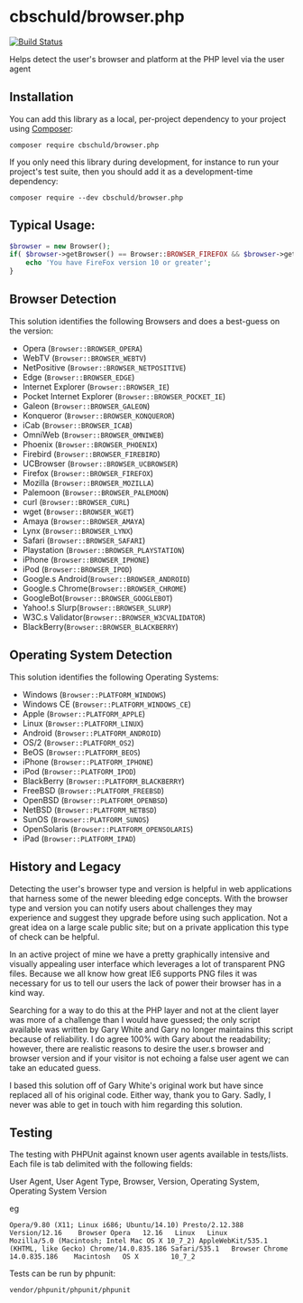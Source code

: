 # cbschuld/browser.php

[![Build Status](https://travis-ci.org/cbschuld/Browser.php.png?branch=master)](https://travis-ci.org/cbschuld/Browser.php)

Helps detect the user's browser and platform at the PHP level via the user agent


## Installation

You can add this library as a local, per-project dependency to your project using [Composer](https://getcomposer.org/):

    composer require cbschuld/browser.php

If you only need this library during development, for instance to run your project's test suite, then you should add it as a development-time dependency:

    composer require --dev cbschuld/browser.php


## Typical Usage:

```php
$browser = new Browser();
if( $browser->getBrowser() == Browser::BROWSER_FIREFOX && $browser->getVersion() >=10 ) {
	echo 'You have FireFox version 10 or greater';
}
```

## Browser Detection

This solution identifies the following Browsers and does a best-guess on the version:

* Opera (`Browser::BROWSER_OPERA`)
* WebTV (`Browser::BROWSER_WEBTV`)
* NetPositive (`Browser::BROWSER_NETPOSITIVE`)
* Edge (`Browser::BROWSER_EDGE`)
* Internet Explorer (`Browser::BROWSER_IE`)
* Pocket Internet Explorer (`Browser::BROWSER_POCKET_IE`)
* Galeon (`Browser::BROWSER_GALEON`)
* Konqueror (`Browser::BROWSER_KONQUEROR`)
* iCab (`Browser::BROWSER_ICAB`)
* OmniWeb (`Browser::BROWSER_OMNIWEB`)
* Phoenix (`Browser::BROWSER_PHOENIX`)
* Firebird (`Browser::BROWSER_FIREBIRD`)
* UCBrowser (`Browser::BROWSER_UCBROWSER`)
* Firefox (`Browser::BROWSER_FIREFOX`)
* Mozilla (`Browser::BROWSER_MOZILLA`)
* Palemoon (`Browser::BROWSER_PALEMOON`)
* curl (`Browser::BROWSER_CURL`)
* wget (`Browser::BROWSER_WGET`)
* Amaya (`Browser::BROWSER_AMAYA`)
* Lynx (`Browser::BROWSER_LYNX`)
* Safari (`Browser::BROWSER_SAFARI`)
* Playstation (`Browser::BROWSER_PLAYSTATION`)
* iPhone (`Browser::BROWSER_IPHONE`)
* iPod (`Browser::BROWSER_IPOD`)
* Google.s Android(`Browser::BROWSER_ANDROID`)
* Google.s Chrome(`Browser::BROWSER_CHROME`)
* GoogleBot(`Browser::BROWSER_GOOGLEBOT`)
* Yahoo!.s Slurp(`Browser::BROWSER_SLURP`)
* W3C.s Validator(`Browser::BROWSER_W3CVALIDATOR`)
* BlackBerry(`Browser::BROWSER_BLACKBERRY`)

## Operating System Detection

This solution identifies the following Operating Systems:

* Windows (`Browser::PLATFORM_WINDOWS`)
* Windows CE (`Browser::PLATFORM_WINDOWS_CE`)
* Apple (`Browser::PLATFORM_APPLE`)
* Linux (`Browser::PLATFORM_LINUX`)
* Android (`Browser::PLATFORM_ANDROID`)
* OS/2 (`Browser::PLATFORM_OS2`)
* BeOS (`Browser::PLATFORM_BEOS`)
* iPhone (`Browser::PLATFORM_IPHONE`)
* iPod (`Browser::PLATFORM_IPOD`)
* BlackBerry (`Browser::PLATFORM_BLACKBERRY`)
* FreeBSD (`Browser::PLATFORM_FREEBSD`)
* OpenBSD (`Browser::PLATFORM_OPENBSD`)
* NetBSD (`Browser::PLATFORM_NETBSD`)
* SunOS (`Browser::PLATFORM_SUNOS`)
* OpenSolaris (`Browser::PLATFORM_OPENSOLARIS`)
* iPad (`Browser::PLATFORM_IPAD`)

## History and Legacy

Detecting the user's browser type and version is helpful in web applications that harness some of the newer bleeding edge concepts. With the browser type and version you can notify users about challenges they may experience and suggest they upgrade before using such application. Not a great idea on a large scale public site; but on a private application this type of check can be helpful.

In an active project of mine we have a pretty graphically intensive and visually appealing user interface which leverages a lot of transparent PNG files. Because we all know how great IE6 supports PNG files it was necessary for us to tell our users the lack of power their browser has in a kind way.

Searching for a way to do this at the PHP layer and not at the client layer was more of a challenge than I would have guessed; the only script available was written by Gary White and Gary no longer maintains this script because of reliability. I do agree 100% with Gary about the readability; however, there are realistic reasons to desire the user.s browser and browser version and if your visitor is not echoing a false user agent we can take an educated guess.

I based this solution off of Gary White's original work but have since replaced all of his original code.  Either way, thank you to Gary.  Sadly, I never was able to get in touch with him regarding this solution.

## Testing

The testing with PHPUnit against known user agents available in tests/lists.  Each file is tab delimited with the following fields:

User Agent, User Agent Type, Browser, Version, Operating System, Operating System Version

eg
```
Opera/9.80 (X11; Linux i686; Ubuntu/14.10) Presto/2.12.388 Version/12.16	Browser	Opera	12.16	Linux	Linux	
Mozilla/5.0 (Macintosh; Intel Mac OS X 10_7_2) AppleWebKit/535.1 (KHTML, like Gecko) Chrome/14.0.835.186 Safari/535.1   Browser	Chrome	14.0.835.186	Macintosh	OS X		10_7_2
```

Tests can be run by phpunit:

```bash
vendor/phpunit/phpunit/phpunit
```


